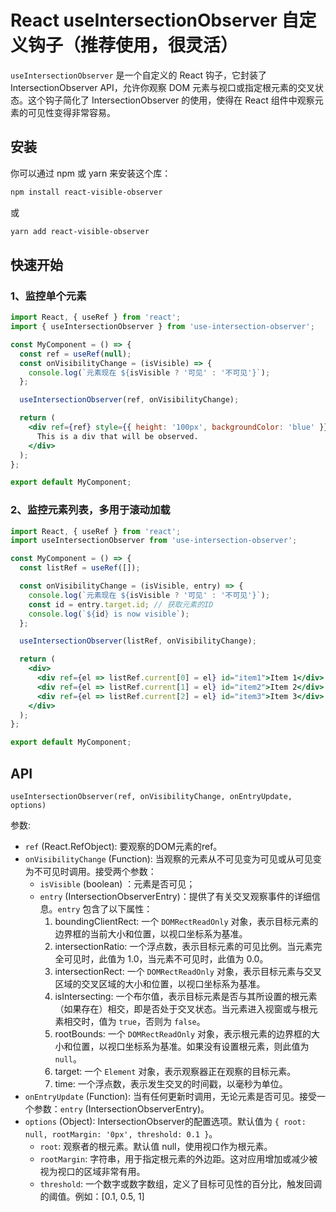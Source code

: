 # React useIntersectionObserver 自定义钩子（推荐使用，很灵活）

`useIntersectionObserver` 是一个自定义的 React 钩子，它封装了 IntersectionObserver API，允许你观察 DOM 元素与视口或指定根元素的交叉状态。这个钩子简化了 IntersectionObserver 的使用，使得在 React 组件中观察元素的可见性变得非常容易。


## 安装

你可以通过 npm 或 yarn 来安装这个库：

```bash
npm install react-visible-observer
````

或

```bash
yarn add react-visible-observer
```

## 快速开始

### 1、监控单个元素

```jsx
import React, { useRef } from 'react';
import { useIntersectionObserver } from 'use-intersection-observer';

const MyComponent = () => {
  const ref = useRef(null);
  const onVisibilityChange = (isVisible) => {
    console.log(`元素现在 ${isVisible ? '可见' : '不可见'}`);
  };

  useIntersectionObserver(ref, onVisibilityChange);

  return (
    <div ref={ref} style={{ height: '100px', backgroundColor: 'blue' }}>
      This is a div that will be observed.
    </div>
  );
};

export default MyComponent;
```

### 2、监控元素列表，多用于滚动加载

```jsx
import React, { useRef } from 'react';
import useIntersectionObserver from 'use-intersection-observer';

const MyComponent = () => {
  const listRef = useRef([]);

  const onVisibilityChange = (isVisible, entry) => {
    console.log(`元素现在 ${isVisible ? '可见' : '不可见'}`);
    const id = entry.target.id; // 获取元素的ID
    console.log(`${id} is now visible`);
  };

  useIntersectionObserver(listRef, onVisibilityChange);

  return (
    <div>
      <div ref={el => listRef.current[0] = el} id="item1">Item 1</div>
      <div ref={el => listRef.current[1] = el} id="item2">Item 2</div>
      <div ref={el => listRef.current[2] = el} id="item3">Item 3</div>
    </div>
  );
};

export default MyComponent;
```


## API

`useIntersectionObserver(ref, onVisibilityChange, onEntryUpdate, options)`

参数:

-   `ref` (React.RefObject): 要观察的DOM元素的ref。
-   `onVisibilityChange` (Function): 当观察的元素从不可见变为可见或从可见变为不可见时调用。接受两个参数：
    -   `isVisible` (boolean) ：元素是否可见；
    -   `entry` (IntersectionObserverEntry)：提供了有关交叉观察事件的详细信息。`entry` 包含了以下属性：
        1.  boundingClientRect: 一个 `DOMRectReadOnly` 对象，表示目标元素的边界框的当前大小和位置，以视口坐标系为基准。
        1.  intersectionRatio: 一个浮点数，表示目标元素的可见比例。当元素完全可见时，此值为 1.0，当元素不可见时，此值为 0.0。
        1.  intersectionRect: 一个 `DOMRectReadOnly` 对象，表示目标元素与交叉区域的交叉区域的大小和位置，以视口坐标系为基准。
        1.  isIntersecting: 一个布尔值，表示目标元素是否与其所设置的根元素（如果存在）相交，即是否处于交叉状态。当元素进入视窗或与根元素相交时，值为 `true`，否则为 `false`。
        1.  rootBounds: 一个 `DOMRectReadOnly` 对象，表示根元素的边界框的大小和位置，以视口坐标系为基准。如果没有设置根元素，则此值为 `null`。
        1.  target: 一个 `Element` 对象，表示观察器正在观察的目标元素。
        1.  time: 一个浮点数，表示发生交叉的时间戳，以毫秒为单位。
-   `onEntryUpdate` (Function): 当有任何更新时调用，无论元素是否可见。接受一个参数：`entry` (IntersectionObserverEntry)。
-   `options` (Object): IntersectionObserver的配置选项。默认值为 `{ root: null, rootMargin: '0px', threshold: 0.1 }`。
    -   `root`: 观察者的根元素。默认值 null，使用视口作为根元素。
    -   `rootMargin`: 字符串，用于指定根元素的外边距。这对应用增加或减少被视为视口的区域非常有用。
    -   `threshold`: 一个数字或数字数组，定义了目标可见性的百分比，触发回调的阈值。例如：[0.1, 0.5, 1]
